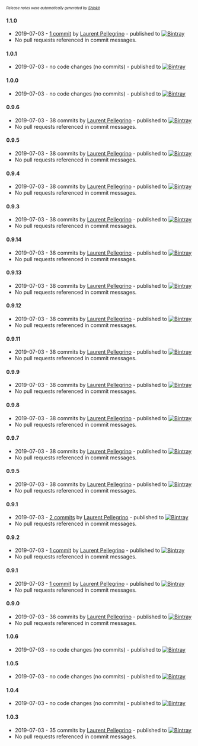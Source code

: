 <sup><sup>*Release notes were automatically generated by [Shipkit](http://shipkit.org/)*</sup></sup>

#### 1.1.0
 - 2019-07-03 - [1 commit](https://github.com/ipregistry/ipregistry-java/compare/v1.0.1...v1.1.0) by [Laurent Pellegrino](https://github.com/lpellegr) - published to [![Bintray](https://img.shields.io/badge/Bintray-1.1.0-green.svg)](https://bintray.com/ipregistry/ipregistry/ipregistry-client/1.1.0)
 - No pull requests referenced in commit messages.

#### 1.0.1
 - 2019-07-03 - no code changes (no commits) - published to [![Bintray](https://img.shields.io/badge/Bintray-1.0.1-green.svg)](https://bintray.com/ipregistry/ipregistry/ipregistry-client/1.0.1)

#### 1.0.0
 - 2019-07-03 - no code changes (no commits) - published to [![Bintray](https://img.shields.io/badge/Bintray-1.0.0-green.svg)](https://bintray.com/ipregistry/ipregistry/ipregistry-client/1.0.0)

#### 0.9.6
 - 2019-07-03 - 38 commits by [Laurent Pellegrino](https://github.com/lpellegr) - published to [![Bintray](https://img.shields.io/badge/Bintray-0.9.6-green.svg)](https://bintray.com/ipregistry/ipregistry/ipregistry-client/0.9.6)
 - No pull requests referenced in commit messages.

#### 0.9.5
 - 2019-07-03 - 38 commits by [Laurent Pellegrino](https://github.com/lpellegr) - published to [![Bintray](https://img.shields.io/badge/Bintray-0.9.5-green.svg)](https://bintray.com/ipregistry/ipregistry/ipregistry-client/0.9.5)
 - No pull requests referenced in commit messages.

#### 0.9.4
 - 2019-07-03 - 38 commits by [Laurent Pellegrino](https://github.com/lpellegr) - published to [![Bintray](https://img.shields.io/badge/Bintray-0.9.4-green.svg)](https://bintray.com/ipregistry/ipregistry/ipregistry-client/0.9.4)
 - No pull requests referenced in commit messages.

#### 0.9.3
 - 2019-07-03 - 38 commits by [Laurent Pellegrino](https://github.com/lpellegr) - published to [![Bintray](https://img.shields.io/badge/Bintray-0.9.3-green.svg)](https://bintray.com/ipregistry/ipregistry/ipregistry-client/0.9.3)
 - No pull requests referenced in commit messages.

#### 0.9.14
 - 2019-07-03 - 38 commits by [Laurent Pellegrino](https://github.com/lpellegr) - published to [![Bintray](https://img.shields.io/badge/Bintray-0.9.14-green.svg)](https://bintray.com/ipregistry/ipregistry/ipregistry-client/0.9.14)
 - No pull requests referenced in commit messages.

#### 0.9.13
 - 2019-07-03 - 38 commits by [Laurent Pellegrino](https://github.com/lpellegr) - published to [![Bintray](https://img.shields.io/badge/Bintray-0.9.13-green.svg)](https://bintray.com/ipregistry/ipregistry/ipregistry-client/0.9.13)
 - No pull requests referenced in commit messages.

#### 0.9.12
 - 2019-07-03 - 38 commits by [Laurent Pellegrino](https://github.com/lpellegr) - published to [![Bintray](https://img.shields.io/badge/Bintray-0.9.12-green.svg)](https://bintray.com/ipregistry/ipregistry/ipregistry-client/0.9.12)
 - No pull requests referenced in commit messages.

#### 0.9.11
 - 2019-07-03 - 38 commits by [Laurent Pellegrino](https://github.com/lpellegr) - published to [![Bintray](https://img.shields.io/badge/Bintray-0.9.11-green.svg)](https://bintray.com/ipregistry/ipregistry/ipregistry-client/0.9.11)
 - No pull requests referenced in commit messages.

#### 0.9.9
 - 2019-07-03 - 38 commits by [Laurent Pellegrino](https://github.com/lpellegr) - published to [![Bintray](https://img.shields.io/badge/Bintray-0.9.9-green.svg)](https://bintray.com/ipregistry/ipregistry/ipregistry-client/0.9.9)
 - No pull requests referenced in commit messages.

#### 0.9.8
 - 2019-07-03 - 38 commits by [Laurent Pellegrino](https://github.com/lpellegr) - published to [![Bintray](https://img.shields.io/badge/Bintray-0.9.8-green.svg)](https://bintray.com/ipregistry/ipregistry/ipregistry-client/0.9.8)
 - No pull requests referenced in commit messages.

#### 0.9.7
 - 2019-07-03 - 38 commits by [Laurent Pellegrino](https://github.com/lpellegr) - published to [![Bintray](https://img.shields.io/badge/Bintray-0.9.7-green.svg)](https://bintray.com/ipregistry/ipregistry/ipregistry-client/0.9.7)
 - No pull requests referenced in commit messages.

#### 0.9.5
 - 2019-07-03 - 38 commits by [Laurent Pellegrino](https://github.com/lpellegr) - published to [![Bintray](https://img.shields.io/badge/Bintray-0.9.5-green.svg)](https://bintray.com/ipregistry/ipregistry/ipregistry-client/0.9.5)
 - No pull requests referenced in commit messages.

#### 0.9.1
 - 2019-07-03 - [2 commits](https://github.com/ipregistry/ipregistry-java/compare/v0.9.0...v0.9.1) by [Laurent Pellegrino](https://github.com/lpellegr) - published to [![Bintray](https://img.shields.io/badge/Bintray-0.9.1-green.svg)](https://bintray.com/ipregistry/ipregistry/ipregistry-client/0.9.1)
 - No pull requests referenced in commit messages.

#### 0.9.2
 - 2019-07-03 - [1 commit](https://github.com/ipregistry/ipregistry-java/compare/v0.9.1...v0.9.2) by [Laurent Pellegrino](https://github.com/lpellegr) - published to [![Bintray](https://img.shields.io/badge/Bintray-0.9.2-green.svg)](https://bintray.com/ipregistry/ipregistry/ipregistry-client/0.9.2)
 - No pull requests referenced in commit messages.

#### 0.9.1
 - 2019-07-03 - [1 commit](https://github.com/ipregistry/ipregistry-java/compare/v0.9.0...v0.9.1) by [Laurent Pellegrino](https://github.com/lpellegr) - published to [![Bintray](https://img.shields.io/badge/Bintray-0.9.1-green.svg)](https://bintray.com/ipregistry/ipregistry/ipregistry-client/0.9.1)
 - No pull requests referenced in commit messages.

#### 0.9.0
 - 2019-07-03 - 36 commits by [Laurent Pellegrino](https://github.com/lpellegr) - published to [![Bintray](https://img.shields.io/badge/Bintray-0.9.0-green.svg)](https://bintray.com/ipregistry/ipregistry/ipregistry-client/0.9.0)
 - No pull requests referenced in commit messages.

#### 1.0.6
 - 2019-07-03 - no code changes (no commits) - published to [![Bintray](https://img.shields.io/badge/Bintray-1.0.6-green.svg)](https://bintray.com/ipregistry/ipregistry/ipregistry-client/1.0.6)

#### 1.0.5
 - 2019-07-03 - no code changes (no commits) - published to [![Bintray](https://img.shields.io/badge/Bintray-1.0.5-green.svg)](https://bintray.com/ipregistry/ipregistry-client/ipregistry-client/1.0.5)

#### 1.0.4
 - 2019-07-03 - no code changes (no commits) - published to [![Bintray](https://img.shields.io/badge/Bintray-1.0.4-green.svg)](https://bintray.com/ipregistry/ipregistry-client/ipregistry-client/1.0.4)

#### 1.0.3
 - 2019-07-03 - 35 commits by [Laurent Pellegrino](https://github.com/lpellegr) - published to [![Bintray](https://img.shields.io/badge/Bintray-1.0.3-green.svg)](https://bintray.com/ipregistry/ipregistry-client/ipregistry-client/1.0.3)
 - No pull requests referenced in commit messages.

